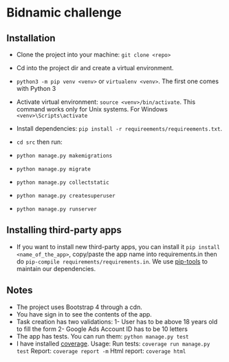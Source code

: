 # Bidnamic challenge

## Installation
- Clone the project into your machine: `git clone <repo>`
- Cd into the project dir and create a virtual environment.

- `python3 -m pip venv <venv>` or `virtualenv <venv>`. The first one comes with Python 3
- Activate virtual environment: `source <venv>/bin/activate`. This command works only for Unix systems. For Windows `<venv>\Scripts\activate`
- Install dependencies: `pip install -r requireements/requireements.txt`.
- `cd src` then run:
- `python manage.py makemigrations`
- `python manage.py migrate`
- `python manage.py collectstatic`
- `python manage.py createsuperuser`
- `python manage.py runserver`

## Installing third-party apps
- If you want to install new third-party apps, you can install it `pip install <name_of_the_app>`, copy/paste the app name into requirements.in then do `pip-compile requirements/requirements.in`. We use [pip-tools](https://github.com/jazzband/pip-tools) to maintain our dependencies.

## Notes

- The project uses Bootstrap 4 through a cdn.
- You have sign in to see the contents of the app.
- Task creation has two validations:
1- User has to be above 18 years old to fill the form
2- Google Ads Account ID has to be 10 letters
- The app has tests. You can run them: `python manage.py test`
- I have installed [coverage](https://github.com/nedbat/coveragepy). Usage:
Run tests: `coverage run manage.py test`
Report: `coverage report -m`
Html report: `coverage html`

